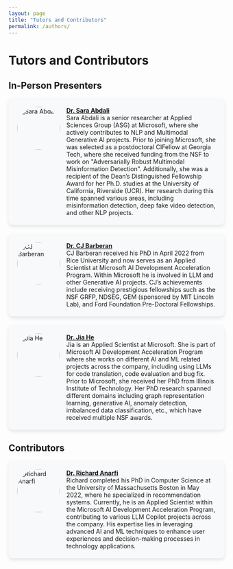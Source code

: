 ```yaml
---
layout: page
title: "Tutors and Contributors"
permalink: /authors/
---
```


# Tutors and Contributors

## In-Person Presenters

<div style="display: flex; flex-direction: column; gap: 20px;">

  <div style="display: flex; align-items: flex-start; background-color: #f8f9fa; padding: 20px; border-radius: 10px; box-shadow: 0 4px 8px rgba(0, 0, 0, 0.1);">
    <img src="{{ site.baseurl }}/assets/images/sara_photo.jpg" alt="Sara Abdali" style="width:100px; height:100px; border-radius:50%; margin-right:15px;" /> 
    <div>
      <strong><a href="mailto:saraabdali@microsoft.com">Dr. Sara Abdali</a></strong><br>
      Sara Abdali is a senior researcher at Applied Sciences Group (ASG) at Microsoft, where she actively contributes to NLP and Multimodal Generative AI projects. Prior to joining Microsoft, she was selected as a postdoctoral CIFellow at Georgia Tech, where she received funding from the NSF to work on "Adversarially Robust Multimodal Misinformation Detection". Additionally, she was a recipient of the Dean’s Distinguished Fellowship Award for her Ph.D. studies at the University of California, Riverside (UCR). Her research during this time spanned various areas, including misinformation detection, deep fake video detection, and other NLP projects.
    </div>
  </div>

  <div style="display: flex; align-items: flex-start; background-color: #f8f9fa; padding: 20px; border-radius: 10px; box-shadow: 0 4px 8px rgba(0, 0, 0, 0.1);">
    <img src="{{ site.baseurl }}/assets/images/cj_photo.jpg" alt="CJ Barberan" style="width:100px; height:100px; border-radius:50%; margin-right:15px;" /> 
    <div>
      <strong><a href="mailto:cjbarberan@microsoft.com">Dr. CJ Barberan</a></strong><br>
      CJ Barberan received his PhD in April 2022 from Rice University and now serves as an Applied Scientist at Microsoft AI Development Acceleration Program. Within Microsoft he is involved in LLM and other Generative AI projects. CJ’s achievements include receiving prestigious fellowships such as the NSF GRFP, NDSEG, GEM (sponsored by MIT Lincoln Lab), and Ford Foundation Pre-Doctoral Fellowships.
    </div>
  </div>

  <div style="display: flex; align-items: flex-start; background-color: #f8f9fa; padding: 20px; border-radius: 10px; box-shadow: 0 4px 8px rgba(0, 0, 0, 0.1);">
    <img src="{{ site.baseurl }}/assets/images/jia_photo.jpg" alt="Jia He" style="width:100px; height:100px; border-radius:50%; margin-right:15px;" /> 
    <div>
      <strong><a href="mailto:hejia@microsoft.com">Dr. Jia He</a></strong><br>
      Jia is an Applied Scientist at Microsoft. She is part of Microsoft AI Development Acceleration Program where she works on different AI and ML related projects across the company, including using LLMs for code translation, code evaluation and bug fix. Prior to Microsoft, she received her PhD from Illinois Institute of Technology. Her PhD research spanned different domains including graph representation learning, generative AI, anomaly detection, imbalanced data classification, etc., which have received multiple NSF awards.
    </div>
  </div>

</div>

## Contributors

<div style="display: flex; flex-direction: column; gap: 20px;">

  <div style="display: flex; align-items: flex-start; background-color: #f8f9fa; padding: 20px; border-radius: 10px; box-shadow: 0 4px 8px rgba(0, 0, 0, 0.1);">
    <img src="{{ site.baseurl }}/assets/images/richard_photo.jpg" alt="Richard Anarfi" style="width:100px; height:100px; border-radius:50%; margin-right:15px;" /> 
    <div>
      <strong><a href="mailto:ranarfi@microsoft.com">Dr. Richard Anarfi</a></strong><br>
      Richard completed his PhD in Computer Science at the University of Massachusetts Boston in May 2022, where he specialized in recommendation systems. Currently, he is an Applied Scientist within the Microsoft AI Development Acceleration Program, contributing to various LLM Copilot projects across the company. His expertise lies in leveraging advanced AI and ML techniques to enhance user experiences and decision-making processes in technology applications.
    </div>
  </div>

</div>
